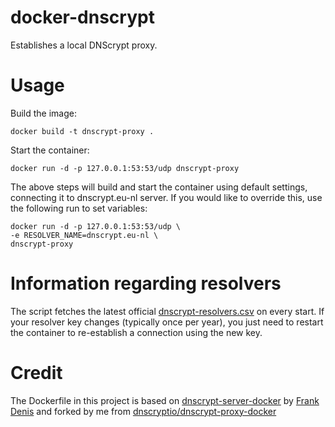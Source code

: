 # docker-dnscrypt
Establishes a local DNScrypt proxy.

# Usage

Build the image:

	docker build -t dnscrypt-proxy .

Start the container:

	docker run -d -p 127.0.0.1:53:53/udp dnscrypt-proxy

The above steps will build and start the container using default settings, connecting it to dnscrypt.eu-nl server. If you would like to override this, use the following run to set variables:

	docker run -d -p 127.0.0.1:53:53/udp \
	-e RESOLVER_NAME=dnscrypt.eu-nl \
	dnscrypt-proxy
	
# Information regarding resolvers
The script fetches the latest official [dnscrypt-resolvers.csv](https://raw.githubusercontent.com/jedisct1/dnscrypt-resolvers/master/v1/dnscrypt-resolvers.csv) on every start. If your resolver key changes (typically once per year), you just need to restart the container to re-establish a connection using the new key.

# Credit

The Dockerfile in this project is based on [dnscrypt-server-docker](https://github.com/jedisct1/dnscrypt-server-docker) by [Frank Denis](https://00f.net/) and forked by me from [dnscryptio/dnscrypt-proxy-docker](https://github.com/dnscryptio/dnscrypt-proxy-docker)
